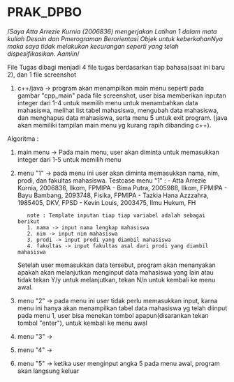 # PRAK_DPBO


 /*Saya Atta Arrezie Kurnia (2006836) mengerjakan Latihan 1 
  dalam mata kuliah Desain dan Pmerograman Berorientasi Objek
  untuk keberkahanNya maka saya tidak melakukan kecurangan
  seperti yang telah dispesifikasikan. Aamiin*/
  
  
  File Tugas dibagi menjadi 4 file tugas berdasarkan tiap bahasa(saat ini baru 2), dan 1 file screenshot
  
  1. c++/java -> program akan menampilkan main menu seperti pada gambar "cpp_main" pada file screenshot, user bisa memberikan inputan integer dari 1-4 untuk memilih menu untuk menambahkan data mahasiswa, melihat list tabel mahasiswa, mengubah data mahasiswa, dan menghapus data mahasiswa, serta menu 5 untuk exit program. (java akan memiliki tampilan main menu yg kurang rapih dibanding c++).


  Algoritma :
 1. main menu -> Pada main menu, user akan diminta untuk memasukkan integer dari 1-5 untuk memilih menu
 2. menu "1" -> pada menu ini user akan diminta memasukkan nama, nim, prodi, dan fakultas mahasiswa. 
                Testcase menu "1" : 
                - Atta Arrezie Kurnia, 2006836, Ilkom, FPMIPA
                - Bima Putra, 2005988, Ilkom, FPMIPA
                - Bayu Bambang, 2093748, Fisika, FPMIPA
                - Tazkia Hana Azzzahra, 1985405, DKV, FPSD
                - Kevin Louis, 2003475, Ilmu Hukum, FH
                
           note : Template inputan tiap tiap variabel adalah sebagai berikut
           1. nama -> input nama lengkap mahasiswa
           2. nim -> input nim mahasiswa
           3. prodi -> input prodi yang diambil mahasiswa
           4. fakultas -> input fakultas asal dari prodi yang diambil mahasiswa

    Setelah user memasukkan data tersebut, program akan menanyakan apakah akan melanjutkan menginput data mahasiswa yang lain atau tidak
    tekan Y/y untuk melanjutkan,
    tekan N/n untuk kembali ke menu awal.

 3. menu "2" -> pada menu ini user tidak perlu memasukkan input, karna menu ini hanya akan menampilkan tabel data mahasiswa yg telah diinput pada menu 1, user bisa         menekan tombol apapun(disarankan tekan tombol "enter"), untuk kembali ke menu awal
 4. menu "3" -> 
 5. menu "4" ->
 6. menu "5" -> ketika user menginput angka 5 pada menu awal, program akan langsung keluar
  


  
  
  
